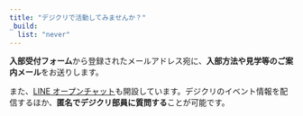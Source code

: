 ```yaml
---
title: "デジクリで活動してみませんか？"
_build:
  list: "never"
---
```


**入部受付フォーム**から登録されたメールアドレス宛に、**入部方法や見学等のご案内メール**をお送りします。

また、[LINE オープンチャット](https://line.me/ti/g2/UfhEOyteJRjyQLm-c9Mmhj_9wvIKCBDEohh_WQ)も開設しています。デジクリのイベント情報を配信するほか、**匿名でデジクリ部員に質問する**ことが可能です。
